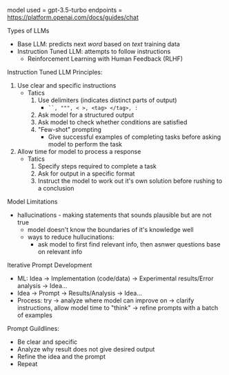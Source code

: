 model used = gpt-3.5-turbo
endpoints = https://platform.openai.com/docs/guides/chat

Types of LLMs
- Base LLM: predicts next *word* based on *text* training data
- Instruction Tuned LLM: attempts to follow instructions
  - Reinforcement Learning with Human Feedback (RLHF)

Instruction Tuned LLM Principles:
1. Use clear and specific instructions
    - Tatics
        1. Use delimiters (indicates distinct parts of output)
            - ` ``, """, < >, <tag> </tag>, : `
        2. Ask model for a structured output
        3. Ask model to check whether conditions are satisfied
        4. "Few-shot" prompting
            - Give successful examples of completing tasks before asking model to perform the task
2. Allow time for model to process a response 
    - Tatics
        1. Specify steps required to complete a task
        2. Ask for output in a specific format
        3. Instruct the model to work out it's own solution before rushing to a conclusion

Model Limitations
- hallucinations - making statements that sounds plausible but are not true
    - model doesn't know the boundaries of it's knowledge well
    - ways to reduce hullucinations:
        - ask model to first find relevant info, then asnwer questions base on relevant info

Iterative Prompt Development
- ML: Idea -> Implementation (code/data) -> Experimental results/Error analysis -> Idea...
- Idea -> Prompt -> Results/Analysis -> Idea...
- Process: try -> analyze where model can improve on -> clarify instructions, allow model time to "think" -> refine prompts with a batch of examples

Prompt Guildlines: 
- Be clear and specific 
- Analyze why result does not give desired output
- Refine the idea and the prompt 
- Repeat 


